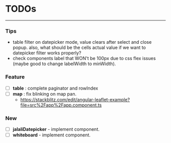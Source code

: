 # TODOs

---

### Tips

- table filter on datepicker mode, value clears after select and close popup. also, what should be the cells actual
  value if we want to datepicker filter works properly?
- check components label that WON't be 100px due to css flex issues (maybe good to change labelWidth to minWidth).

### Feature

- [ ] **table** : complete paginator and rowIndex
- [ ] **map** : fix blinking on map pan.
  - https://stackblitz.com/edit/angular-leaflet-example?file=src%2Fapp%2Fapp.component.ts

### New

- [ ] **jalaliDatepicker** - implement component.
- [ ] **whiteboard** - implement component.
